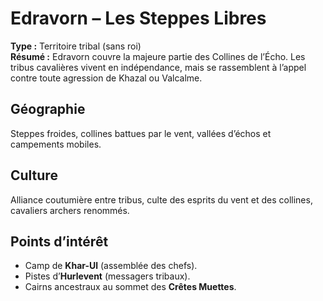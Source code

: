 # Edravorn – Les Steppes Libres

**Type :** Territoire tribal (sans roi)  
**Résumé :** Edravorn couvre la majeure partie des Collines de l’Écho. Les tribus cavalières vivent en indépendance, mais se rassemblent à l’appel contre toute agression de Khazal ou Valcalme.

## Géographie
Steppes froides, collines battues par le vent, vallées d’échos et campements mobiles.

## Culture
Alliance coutumière entre tribus, culte des esprits du vent et des collines, cavaliers archers renommés.

## Points d’intérêt
- Camp de **Khar-Ul** (assemblée des chefs).
- Pistes d’**Hurlevent** (messagers tribaux).
- Cairns ancestraux au sommet des **Crêtes Muettes**.


